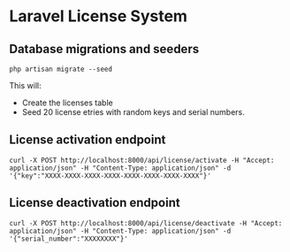 # Laravel License System

## Database migrations and seeders
```
php artisan migrate --seed
```
This will:
- Create the licenses table
- Seed 20 license etries with random keys and serial numbers.

## License activation endpoint
```
curl -X POST http://localhost:8000/api/license/activate -H "Accept: application/json" -H "Content-Type: application/json" -d '{"key":"XXXX-XXXX-XXXX-XXXX-XXXX-XXXX-XXXX-XXXX"}'
```

## License deactivation endpoint
```
curl -X POST http://localhost:8000/api/license/deactivate -H "Accept: application/json" -H "Content-Type: application/json" -d '{"serial_number":"XXXXXXXX"}'
```
